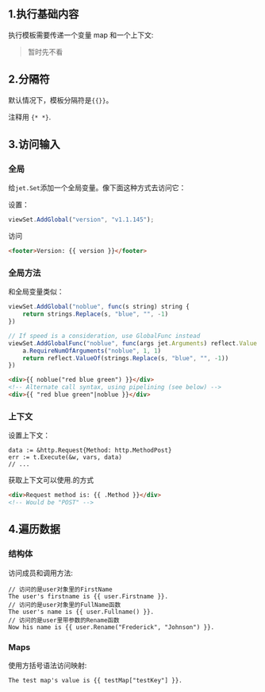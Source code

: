 ## 1.执行基础内容

执行模板需要传递一个变量 map 和一个上下文:

> 暂时先不看

## 2.分隔符

默认情况下，模板分隔符是`{{}}`。

注释用 `{* *}`.

## 3.访问输入

### 全局

给`jet.Set`添加一个全局变量。像下面这种方式去访问它：

设置：

```js
viewSet.AddGlobal("version", "v1.1.145");
```

访问

```html
<footer>Version: {{ version }}</footer>
```

### 全局方法

和全局变量类似：

```js
viewSet.AddGlobal("noblue", func(s string) string {
    return strings.Replace(s, "blue", "", -1)
})

// If speed is a consideration, use GlobalFunc instead
viewSet.AddGlobalFunc("noblue", func(args jet.Arguments) reflect.Value {
    a.RequireNumOfArguments("noblue", 1, 1)
    return reflect.ValueOf(strings.Replace(s, "blue", "", -1))
})
```

```html
<div>{{ noblue("red blue green") }}</div>
<!-- Alternate call syntax, using pipelining (see below) -->
<div>{{ "red blue green"|noblue }}</div>
```

### 上下文

设置上下文：

```
data := &http.Request{Method: http.MethodPost}
err := t.Execute(&w, vars, data)
// ...
```

获取上下文可以使用.的方式

```html
<div>Request method is: {{ .Method }}</div>
<!-- Would be "POST" -->
```

## 4.遍历数据

### 结构体

访问成员和调用方法:

```
// 访问的是user对象里的FirstName
The user's firstname is {{ user.Firstname }}.
// 访问的是user对象里的FullName函数
The user's name is {{ user.Fullname() }}.
// 访问的是user里带参数的Rename函数
Now his name is {{ user.Rename("Frederick", "Johnson") }}.
```

### Maps

使用方括号语法访问映射:

```
The test map's value is {{ testMap["testKey"] }}.
```
